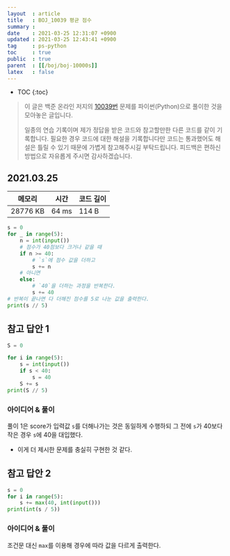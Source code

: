 ```yaml
---
layout  : article
title   : BOJ_10039 평균 점수
summary : 
date    : 2021-03-25 12:31:07 +0900
updated : 2021-03-25 12:43:41 +0900
tag     : ps-python
toc     : true
public  : true
parent  : [[/boj/boj-10000s]]
latex   : false
---
```

* TOC
{:toc}

> 이 글은 백준 온라인 저지의 [10039번](https://www.acmicpc.net/problem/10039) 문제를 파이썬(Python)으로 풀이한 것을 모아놓은 글입니다.
>
> 일종의 연습 기록이며 제가 정답을 받은 코드와 참고할만한 다른 코드를 같이 기록합니다. 필요한 경우 코드에 대한 해설을 기록합니다만 코드는 통과했어도 해설은 틀릴 수 있기 때문에 가볍게 참고해주시길 부탁드립니다. 피드백은 편하신 방법으로 자유롭게 주시면 감사하겠습니다.

## 2021.03.25

| 메모리    | 시간  | 코드 길이 |
| --------- | ----- | --------- |
| 28776 KB  | 64 ms | 114 B     |

```python
s = 0
for _ in range(5):
    n = int(input())
    # 점수가 40점보다 크거나 같을 때
    if n >= 40:
        # `s`에 점수 값을 더하고
        s += n
    # 아니면 
    else:
        # `40`을 더하는 과정을 반복한다.
        s += 40
# 반복이 끝나면 다 더해진 점수를 5로 나눈 값을 출력한다.
print(s // 5)
```

## 참고 답안 1

```python
S = 0

for i in range(5):
    s = int(input())
    if s < 40:
        s = 40
    S += s
print(S // 5)
```

### 아이디어 & 풀이

풀이 1은 score가 입력값 `s`를 더해나가는 것은 동일하게 수행하되 그 전에 `s`가 40보다 작은 경우 `s`에 40을 대입했다.

* 이게 더 제시한 문제를 충실히 구현한 것 같다.

## 참고 답안 2

```python
s = 0
for i in range(5):
    s += max(40, int(input()))
print(int(s / 5))
```

### 아이디어 & 풀이

조건문 대신 `max`를 이용해 경우에 따라 값을 다르게 출력한다.
